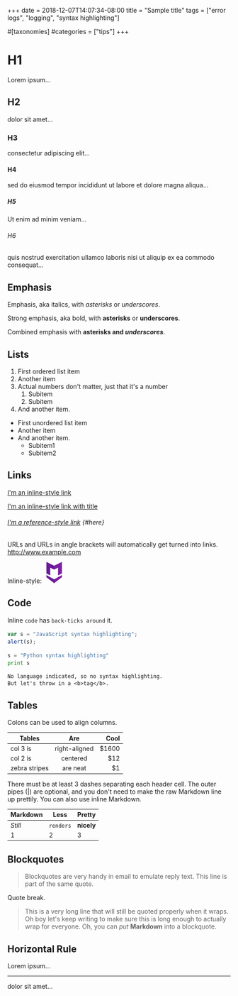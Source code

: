 +++
date = 2018-12-07T14:07:34-08:00
title = "Sample title"
tags = ["error logs", "logging", "syntax highlighting"]

#[taxonomies]
#categories = ["tips"]
+++

# H1

Lorem ipsum...

## H2

dolor sit amet...

### H3

consectetur adipiscing elit...

#### H4

sed do eiusmod tempor incididunt ut labore et dolore magna aliqua...

##### H5

Ut enim ad minim veniam...

###### H6

quis nostrud exercitation ullamco laboris nisi ut aliquip ex ea commodo consequat...

## Emphasis

Emphasis, aka italics, with *asterisks* or _underscores_.

Strong emphasis, aka bold, with **asterisks** or __underscores__.

Combined emphasis with **asterisks and _underscores_**.

## Lists

1. First ordered list item
2. Another item
3. Actual numbers don't matter, just that it's a number
    1. Subitem
    2. Subitem
4. And another item.


* First unordered list item
* Another item
* And another item.
    * Subitem1
    * Subitem2

## Links

[I'm an inline-style link](https://www.google.com)

[I'm an inline-style link with title](https://www.google.com "Google's Homepage")

###### [I'm a reference-style link](#here) {#here}

URLs and URLs in angle brackets will automatically get turned into links. <http://www.example.com>

Inline-style:
![alt text](https://github.com/adam-p/markdown-here/raw/master/src/common/images/icon48.png "Logo Title Text 1")

## Code

Inline `code` has `back-ticks around` it.

```javascript
var s = "JavaScript syntax highlighting";
alert(s);
```

```python
s = "Python syntax highlighting"
print s
```

```
No language indicated, so no syntax highlighting.
But let's throw in a <b>tag</b>.
```

## Tables

Colons can be used to align columns.

| Tables        | Are           | Cool  |
| ------------- |:-------------:| -----:|
| col 3 is      | right-aligned | $1600 |
| col 2 is      | centered      |   $12 |
| zebra stripes | are neat      |    $1 |

There must be at least 3 dashes separating each header cell.
The outer pipes (|) are optional, and you don't need to make the
raw Markdown line up prettily. You can also use inline Markdown.

Markdown | Less | Pretty
--- | --- | ---
*Still* | `renders` | **nicely**
1 | 2 | 3

## Blockquotes

> Blockquotes are very handy in email to emulate reply text.
> This line is part of the same quote.

Quote break.

> This is a very long line that will still be quoted properly when it wraps. Oh boy let's keep writing to make sure this is long enough to actually wrap for everyone. Oh, you can *put* **Markdown** into a blockquote.

## Horizontal Rule

Lorem ipsum...
***
dolor sit amet...
